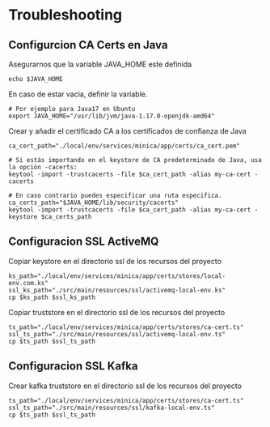 # Troubleshooting

## Configurcion CA Certs en Java
Asegurarnos que la variable JAVA_HOME este definida
```
echo $JAVA_HOME
```

En caso de estar vacia, definir la variable. 
```
# Por ejemplo para Java17 en Ubuntu
export JAVA_HOME="/usr/lib/jvm/java-1.17.0-openjdk-amd64"
```

Crear y añadir el certificado CA a los certificados de confianza de Java
```
ca_cert_path="./local/env/services/minica/app/certs/ca_cert.pem"

# Si estás importando en el keystore de CA predeterminado de Java, usa la opción -cacerts:
keytool -import -trustcacerts -file $ca_cert_path -alias my-ca-cert -cacerts

# En caso contrario puedes especificar una ruta especifica.
ca_certs_path="$JAVA_HOME/lib/security/cacerts"
keytool -import -trustcacerts -file $ca_cert_path -alias my-ca-cert -keystore $ca_certs_path
```

## Configuracion SSL ActiveMQ
Copiar keystore en el directorio ssl de los recursos del proyecto
```
ks_path="./local/env/services/minica/app/certs/stores/local-env.com.ks"
ssl_ks_path="./src/main/resources/ssl/activemq-local-env.ks"
cp $ks_path $ssl_ks_path
```

Copiar truststore en el directorio ssl de los recursos del proyecto
```
ts_path="./local/env/services/minica/app/certs/stores/ca-cert.ts"
ssl_ts_path="./src/main/resources/ssl/activemq-local-env.ts"
cp $ts_path $ssl_ts_path
```

## Configuracion SSL Kafka
Crear kafka truststore en el directorio ssl de los recursos del proyecto
```
ts_path="./local/env/services/minica/app/certs/stores/ca-cert.ts"
ssl_ts_path="./src/main/resources/ssl/kafka-local-env.ts"
cp $ts_path $ssl_ts_path
```
